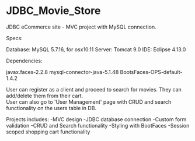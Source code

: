 # JDBC_Movie_Store
JDBC eCommerce site - MVC project with MySQL connection.

Specs:

Database: MySQL 5.7.16, for osx10.11
Server: Tomcat 9.0
IDE: Eclipse 4.13.0

Dependencies:

javax.faces-2.2.8
mysql-connector-java-5.1.48
BootsFaces-OPS-default-1.4.2

User can register as a client and proceed to search for movies.  They can add/delete them from their cart.  
User can also go to 'User Management' page with CRUD and search functionality on the users table in DB.

Projects includes:
-MVC design
-JDBC database connection
-Custom form validation
-CRUD and Search functionality
-Styling with BootFaces
-Session scoped shopping cart functionality
